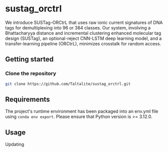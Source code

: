 # sustag_orctrl

We introduce SUSTag-ORCtrL that uses raw ionic current signatures of DNA tags for demultiplexing into 96 or 384 classes. Our system, involving a Bhattacharyya distance and incremental clustering enhanced molecular tag design (SUSTag), an optional-reject CNN-LSTM deep learning model, and a transfer-learning pipeline (ORCtrL), minimizes crosstalk for random access.

## Getting started

### Clone the repository

``` bash
git clone https://github.com/Taltalite/sustag_orctrl.git
```

## Requirements

The project's runtime environment has been packaged into an env.yml file using ```conda env export```. Please ensure that Python version is >= 3.12.0.

## Usage

Updating

